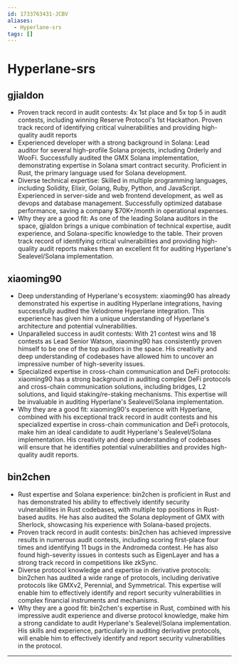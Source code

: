 ```yaml
---
id: 1733763431-JCBV
aliases:
  - Hyperlane-srs
tags: []
---
```


# Hyperlane-srs


## gjialdon

- Proven track record in audit contests: 4x 1st place and 5x top 5 in audit contests, including winning Reserve Protocol's 1st Hackathon. Proven track record of identifying critical vulnerabilities and providing high-quality audit reports
- Experienced developer with a strong background in Solana: Lead auditor for several high-profile Solana projects, including Orderly and WooFi. Successfully audited the GMX Solana implementation, demonstrating expertise in Solana smart contract security. Proficient in Rust, the primary language used for Solana development.
- Diverse technical expertise: Skilled in multiple programming languages, including Solidity, Elixir, Golang, Ruby, Python, and JavaScript. Experienced in server-side and web frontend development, as well as devops and database management. Successfully optimized database performance, saving a company $70K+/month in operational expenses.
- Why they are a good fit: As one of the leading Solana auditors in the space, gjialdon brings a unique combination of technical expertise, audit experience, and Solana-specific knowledge to the table. Their proven track record of identifying critical vulnerabilities and providing high-quality audit reports makes them an excellent fit for auditing Hyperlane's Sealevel/Solana implementation.


## xiaoming90

- Deep understanding of Hyperlane's ecosystem: xiaoming90 has already demonstrated his expertise in auditing Hyperlane integrations, having successfully audited the Velodrome Hyperlane integration. This experience has given him a unique understanding of Hyperlane's architecture and potential vulnerabilities.
- Unparalleled success in audit contests: With 21 contest wins and 18 contests as Lead Senior Watson, xiaoming90 has consistently proven himself to be one of the top auditors in the space. His creativity and deep understanding of codebases have allowed him to uncover an impressive number of high-severity issues.
- Specialized expertise in cross-chain communication and DeFi protocols: xiaoming90 has a strong background in auditing complex DeFi protocols and cross-chain communication solutions, including bridges, L2 solutions, and liquid staking/re-staking mechanisms. This expertise will be invaluable in auditing Hyperlane's Sealevel/Solana implementation.
- Why they are a good fit: xiaoming90's experience with Hyperlane, combined with his exceptional track record in audit contests and his specialized expertise in cross-chain communication and DeFi protocols, make him an ideal candidate to audit Hyperlane's Sealevel/Solana implementation. His creativity and deep understanding of codebases will ensure that he identifies potential vulnerabilities and provides high-quality audit reports.


## bin2chen

- Rust expertise and Solana experience: bin2chen is proficient in Rust and has demonstrated his ability to effectively identify security vulnerabilities in Rust codebases, with multiple top positions in Rust-based audits. He has also audited the Solana deployment of GMX with Sherlock, showcasing his experience with Solana-based projects.
- Proven track record in audit contests: bin2chen has achieved impressive results in numerous audit contests, including scoring first-place four times and identifying 11 bugs in the Andromeda contest. He has also found high-severity issues in contests such as EigenLayer and has a strong track record in competitions like zkSync.
- Diverse protocol knowledge and expertise in derivative protocols: bin2chen has audited a wide range of protocols, including derivative protocols like GMXv2, Perennial, and Symmetrical. This expertise will enable him to effectively identify and report security vulnerabilities in complex financial instruments and mechanisms.
- Why they are a good fit: bin2chen's expertise in Rust, combined with his impressive audit experience and diverse protocol knowledge, make him a strong candidate to audit Hyperlane's Sealevel/Solana implementation. His skills and experience, particularly in auditing derivative protocols, will enable him to effectively identify and report security vulnerabilities in the protocol.

---

